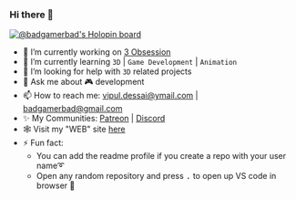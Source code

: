 ### Hi there 👋

<!--
**vipulDessai/vipulDessai** is a ✨ _special_ ✨ repository because its `README.md` (this file) appears on your GitHub profile.

Here are some ideas to get you started:

- 🔭 I’m currently working on ...
- 🌱 I’m currently learning ...
- 👯 I’m looking to collaborate on ...
- 🤔 I’m looking for help with ...
- 💬 Ask me about ...
- 📫 How to reach me: ...
- 😄 Pronouns: ...
- ⚡ Fun fact: ...
-->

[![@badgamerbad's Holopin board](https://holopin.me/badgamerbad)](https://holopin.io/@badgamerbad)

- 🔭 I’m currently working on [3 Obsession](https://www.youtube.com/@3obsession)
- 🌱 I’m currently learning `3D` | `Game Development` | `Animation`
- 🤔 I’m looking for help with `3D` related projects
- 💬 Ask me about 🎮 development
- 📫 How to reach me: vipul.dessai@ymail.com | badgamerbad@gmail.com
- ✨ My Communities: [Patreon](https://www.patreon.com/3obsession) | [Discord](https://discord.gg/qYkPgjTPpu)
- 🕸️ Visit my "WEB" site [here](https://vipul-dessai.netlify.app/)
- ⚡ Fun fact: 
  - You can add the readme profile if you create a repo with your user name➰
  - Open any random repository and press <kbd>.</kbd> to open up VS code in browser 🌊
